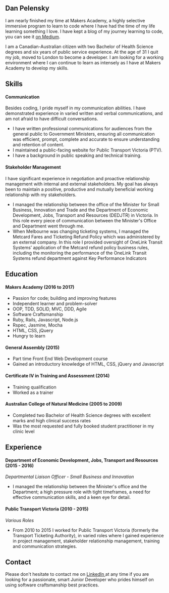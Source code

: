 ## Dan Pelensky

I am nearly finished my time at Makers Academy, a highly selective immersive program to learn to code where I have had the time of my life learning something I love. I have kept a blog of my journey learning to code, you can see it [on Medium](www.medium.com/@pelensky).

I am a Canadian-Australian citizen with two Bachelor of Health Science degrees and six years of public service experience. At the age of 31 I quit my job, moved to London to become a developer. I am looking for a working environment where I can continue to learn as intensely as I have at Makers Academy to develop my skills.

## Skills

#### Communication

Besides coding, I pride myself in my communication abilities. I have demonstrated experience in varied written and verbal communications, and am not afraid to have difficult conversations.

- I have written professional communications for audiences from the general public to Government Ministers, ensuring all communication was efficient, prompt, complete and accurate to ensure understanding and retention of content.
- I maintained a public-facing website for Public Transport Victoria (PTV).
- I have a background in public speaking and technical training.

#### Stakeholder Management
I have significant experience in negotiation and proactive relationship management with internal and external stakeholders. My goal has always been to maintain a positive, productive and mutually beneficial working relationship with my stakeholders.

- I managed the relationship between the office of the Minister for Small Business, Innovation and Trade and the Department of Economic Development, Jobs, Transport and Resources (DEDJTR) in Victoria. In this role every piece of communication between the Minister's Office and Department went through me.
- When Melbourne was changing ticketing systems, I managed the Metcard Fares and Ticketing Refund Policy which was administered by an external company.  In this role I provided oversight of OneLink Transit Systems’ application of the Metcard refund policy business rules, including the monitoring the performance of the OneLink Transit Systems refund department against Key Performance Indicators

## Education

#### Makers Academy (2016 to 2017)

- Passion for code; building and improving features
- Independent learner and problem-solver
- OOP, TDD, SOLID, MVC, DDD, Agile
- Software Craftsmanship
- Ruby, Rails, Javascript, Node.js
- Rspec, Jasmine, Mocha
- HTML, CSS, jQuery
- Hungry to learn

#### General Assembly (2015)

- Part time Front End Web Development course
- Gained an introductory knowledge of HTML, CSS, jQuery and Javascript

#### Certificate IV in Training and Assessment (2014)
- Training qualification
- Worked as a trainer

#### Australian College of Natural Medicine (2005 to 2009)

- Completed two Bachelor of Health Science degrees with excellent marks and high clinical success rates
- Was the most requested and fully booked student practitioner in my clinic level

## Experience

#### Department of Economic Development, Jobs, Transport and Resources (2015 - 2016)    

*Departmental Liaison Officer - Small Business and Innovation*

- I managed the relationship between the Minister's office and the Department; a high pressure role with tight timeframes, a need for effective communication skills, and a keen eye for detail.


#### Public Transport Victoria (2010 - 2015)   

*Various Roles*  

- From 2010 to 2015 I worked for Public Transport Victoria (formerly the Transport Ticketing Authority), in varied roles where I gained experience in project management, stakeholder relationship management, training and communication strategies.

## Contact
Please don't hesitate to contact me on [LinkedIn ](https://www.linkedin.com/in/danpelensky) at any time if you are looking for a passionate, smart Junior Developer who prides himself on using software craftsmanship best practices.
